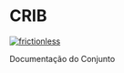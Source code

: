 # CRIB

[![frictionless](https://github.com/maristelagcafaro/CRIB/actions/workflows/frictionless.yaml/badge.svg)](https://github.com/maristelagcafaro/CRIB/actions/workflows/frictionless.yaml)

Documentação do Conjunto
